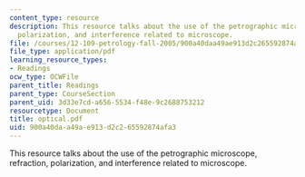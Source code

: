 ```yaml
---
content_type: resource
description: This resource talks about the use of the petrographic microscope, refraction,
  polarization, and interference related to microscope.
file: /courses/12-109-petrology-fall-2005/900a40daa49ae913d2c265592874afa3_optical.pdf
file_type: application/pdf
learning_resource_types:
- Readings
ocw_type: OCWFile
parent_title: Readings
parent_type: CourseSection
parent_uid: 3d33e7cd-a656-5534-f48e-9c2688753212
resourcetype: Document
title: optical.pdf
uid: 900a40da-a49a-e913-d2c2-65592874afa3
---
```

This resource talks about the use of the petrographic microscope, refraction, polarization, and interference related to microscope.

